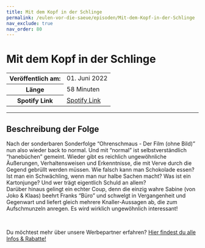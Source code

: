 ```yaml
---
title: Mit dem Kopf in der Schlinge
permalink: /eulen-vor-die-saeue/episoden/Mit-dem-Kopf-in-der-Schlinge
nav_exclude: true
nav_order: 80
---
```


# Mit dem Kopf in der Schlinge
<table class="resp-table dcf-table dcf-table-responsive dcf-table-bordered dcf-table-striped dcf-w-100%">
                    <tbody>
                        <tr>
                            <th scope="row">Veröffentlich am:</th>
                            <td data-label="Veröffentlich am:">01. Juni 2022</td>
                        </tr>
                        <tr>
                            <th scope="row">Länge </th>
                            <td data-label="Länge ">58 Minuten</td>
                        </tr><tr>
                                <th scope="row">Spotify Link</th>
                                <td data-label="Spotify Link"><a href="https://open.spotify.com/episode/4RDoEkqgOMawAXGkMP6DDV">Spotify Link</a></td>
                            </tr></tbody>
                </table>

***

## Beschreibung der Folge

<div>
<p>Nach der sonderbaren Sonderfolge “Ohrenschmaus - Der Film (ohne Bild)” nun also wieder back to normal. Und mit “normal” ist selbstverständlich “hanebüchen” gemeint. Wieder gibt es reichlich ungewöhnliche Äußerungen, Verhaltensweisen und Erkenntnisse, die mit Verve durch die Gegend gebrüllt werden müssen. Wie falsch kann man Schokolade essen?  Ist man ein Schwächling, wenn man nur halbe Sachen macht? Was ist ein Kartonjunge? Und wer trägt eigentlich Schuld an allem?<br/>Darüber hinaus gelingt ein echter Coup, denn die einzig wahre Sabine (von Joko &amp; Klaas) beehrt Franks “Büro” und schwelgt in Vergangenheit und Gegenwart und liefert gleich mehrere Knaller-Aussagen ab, die zum Aufschmunzeln anregen. Es wird wirklich ungewöhnlich interessant!</p><br/><p>Du möchtest mehr über unsere Werbepartner erfahren? <a href="https://linktr.ee/EulenvordieSaeue" rel="nofollow">Hier findest du alle Infos &amp; Rabatte!</a></p>  
</div>

